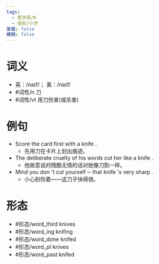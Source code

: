 ```yaml
---
tags:
  - 首字母/K
  - 级别/小学
掌握: false
模糊: false
---
```

# 词义
- 英：/naɪf/； 美：/naɪf/
- #词性/n  刀
- #词性/vt  用刀伤害(或杀害)
# 例句
- Score the card first with a knife .
	- 先用刀在卡片上划出痕迹。
- The deliberate cruelty of his words cut her like a knife .
	- 他故意说的残酷无情的话对她像刀割一样。
- Mind you don 't cut yourself ─ that knife 's very sharp .
	- 小心别伤着——这刀子快得很。
# 形态
- #形态/word_third knives
- #形态/word_ing knifing
- #形态/word_done knifed
- #形态/word_pl knives
- #形态/word_past knifed
